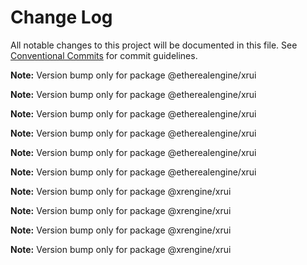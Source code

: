 # Change Log

All notable changes to this project will be documented in this file.
See [Conventional Commits](https://conventionalcommits.org) for commit guidelines.



**Note:** Version bump only for package @etherealengine/xrui







**Note:** Version bump only for package @etherealengine/xrui







**Note:** Version bump only for package @etherealengine/xrui







**Note:** Version bump only for package @etherealengine/xrui







**Note:** Version bump only for package @etherealengine/xrui







**Note:** Version bump only for package @etherealengine/xrui







**Note:** Version bump only for package @xrengine/xrui







**Note:** Version bump only for package @xrengine/xrui







**Note:** Version bump only for package @xrengine/xrui







**Note:** Version bump only for package @xrengine/xrui
